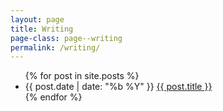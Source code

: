 ```yaml
---
layout: page
title: Writing
page-class: page--writing
permalink: /writing/
---
```


<div class="home">

  <ul class="post-list list-bare">
    {% for post in site.posts %}
      <li class="post-item">
        <span class="post-meta  txt--secondary  txt--small  txt--up">{{ post.date | date: "%b %Y" }}</span>
        <a class="heading-5  post-link  link--secret" href="{{ post.url | prepend: site.baseurl }}">{{ post.title }}</a>
      </li>
    {% endfor %}
  </ul>

</div>
